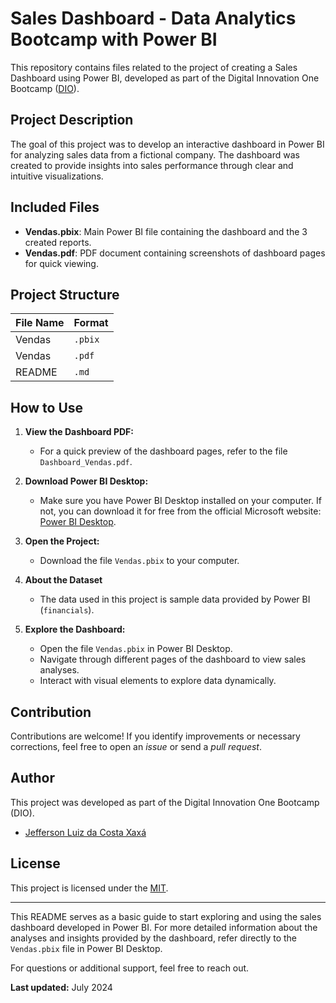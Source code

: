 # Sales Dashboard - Data Analytics Bootcamp with Power BI

This repository contains files related to the project of creating a Sales Dashboard using Power BI, developed as part of the Digital Innovation One Bootcamp ([DIO](https://web.dio.me/track/098c018b-7c38-49cb-9276-2097dc0b571d)).

## Project Description

The goal of this project was to develop an interactive dashboard in Power BI for analyzing sales data from a fictional company. The dashboard was created to provide insights into sales performance through clear and intuitive visualizations.

## Included Files

- **Vendas.pbix**: Main Power BI file containing the dashboard and the 3 created reports.
- **Vendas.pdf**: PDF document containing screenshots of dashboard pages for quick viewing.

## Project Structure

| File Name       | Format  |
| --------------- | ------- |
| Vendas          | `.pbix` |
| Vendas          | `.pdf`  |
| README          | `.md `  |

## How to Use

1. **View the Dashboard PDF:**
   - For a quick preview of the dashboard pages, refer to the file `Dashboard_Vendas.pdf`.

2. **Download Power BI Desktop:**
   - Make sure you have Power BI Desktop installed on your computer. If not, you can download it for free from the official Microsoft website: [Power BI Desktop](https://powerbi.microsoft.com/desktop).

3. **Open the Project:**
   - Download the file `Vendas.pbix` to your computer.
  
4. **About the Dataset**
   - The data used in this project is sample data provided by Power BI (`financials`).

5. **Explore the Dashboard:**
   - Open the file `Vendas.pbix` in Power BI Desktop.
   - Navigate through different pages of the dashboard to view sales analyses.
   - Interact with visual elements to explore data dynamically.

## Contribution

Contributions are welcome! If you identify improvements or necessary corrections, feel free to open an *issue* or send a *pull request*.

## Author

This project was developed as part of the Digital Innovation One Bootcamp (DIO).

- [Jefferson Luiz da Costa Xaxá](https://github.com/JeffersonLCXaxa)

## License

This project is licensed under the [MIT](LICENSE).

---

This README serves as a basic guide to start exploring and using the sales dashboard developed in Power BI. For more detailed information about the analyses and insights provided by the dashboard, refer directly to the `Vendas.pbix` file in Power BI Desktop.

For questions or additional support, feel free to reach out.

**Last updated:** July 2024
